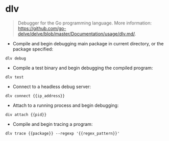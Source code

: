 # dlv

> Debugger for the Go programming language.
> More information: <https://github.com/go-delve/delve/blob/master/Documentation/usage/dlv.md/>.

- Compile and begin debugging main package in current directory, or the package specified:

`dlv debug`

- Compile a test binary and begin debugging the compiled program:

`dlv test`

- Connect to a headless debug server:

`dlv connect {{ip_address}}`

- Attach to a running process and begin debugging:

`div attach {{pid}}`

- Compile and begin tracing a program:

`dlv trace {{package}} --regexp '{{regex_pattern}}'`
